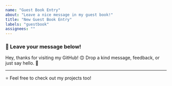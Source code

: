 ```yaml
---
name: "Guest Book Entry"
about: "Leave a nice message in my guest book!"
title: "New Guest Book Entry"
labels: "guestbook"
assignees: ""
---
```


### 💬 Leave your message below!

Hey, thanks for visiting my GitHub! 😊 Drop a kind message, feedback, or just say hello. 🚀

---
⭐ Feel free to check out my projects too!
